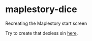 # maplestory-dice
Recreating the Maplestory start screen

Try to create that dexless sin [here](https://raymonstah.github.io/maplestory-dice/).
